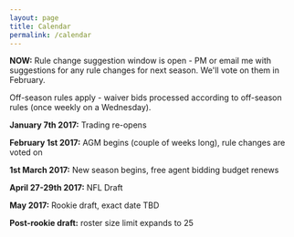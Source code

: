 ```yaml
---
layout: page
title: Calendar
permalink: /calendar
---
```


**NOW:** Rule change suggestion window is open - PM or email me with suggestions for any rule changes for next season. We'll vote on them in February. 

Off-season rules apply - waiver bids processed according to off-season rules (once weekly on a Wednesday).

**January 7th 2017:** Trading re-opens

**February 1st 2017:** AGM begins (couple of weeks long), rule changes are voted on

**1st March 2017:** New season begins, free agent bidding budget renews

**April 27-29th 2017:** NFL Draft

**May 2017:** Rookie draft, exact date TBD

**Post-rookie draft:** roster size limit expands to 25